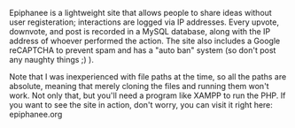 Epiphanee is a lightweight site that allows people to share ideas without user registeration; interactions are logged via IP addresses. Every upvote, downvote, and post is recorded in a MySQL database, along with the IP address of whoever performed the action. The site also includes a Google reCAPTCHA to prevent spam and has a "auto ban" system (so don't post any naughty things ;) ).

Note that I was inexperienced with file paths at the time, so all the paths are absolute, meaning that merely cloning the files and running them won't work. Not only that, but you'll need a program like XAMPP to run the PHP. If you want to see the site in action, don't worry, you can visit it right here: epiphanee.org
